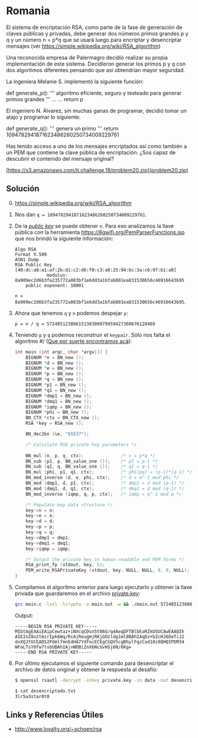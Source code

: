 # Romania

El sistema de encriptación RSA, como parte de la fase de generación de claves públicas y privadas, debe generar dos números primos grandes p y q y un número n = p*q que se usará luego para encriptar y desencriptar mensajes (ver https://simple.wikipedia.org/wiki/RSA_algorithm)

Una reconocida empresa de Palermagro decidió realizar su propia implementación de este sistema. Decidieron generar los primos p y q con dos algoritmos diferentes pensando que así obtendrían mayor seguridad.

La ingeniera Melanie S. implementó la siguiente función:

def generate_p():
    '''
    algoritmo eficiente, seguro y testeado para generar primos grandes
    '''
    ...
    ...
    return p


El ingeniero N. Álvarez, sin muchas ganas de programar, decidió tomar un atajo y programar lo siguiente:

def generate_q():
    '''
    genera un primo
    '''
    return 1094782941871623486260250734009229761

Has tenido acceso a uno de los mensajes encriptados así como también a un PEM que contiene la clave pública de encriptación. ¿Sos capaz de descubrir el contenido del mensaje original?

[https://s3.amazonaws.com/it.challenge.18/problem20.zip](problem20.zip)

## Solución

0. https://simple.wikipedia.org/wiki/RSA_algorithm

1. Nos dan `q = 1094782941871623486260250734009229761`.

2. De la [*public key*](./id_rsa.pub) se puede obtener `n`. Para eso analizamos la llave pública con la herramienta https://8gwifi.org/PemParserFunctions.jsp que nos brindó la siguiente información:

    ```
    Algo RSA
    Format X.509
    ASN1 Dump
    RSA Public Key [40:dc:a8:a1:af:2b:d1:c2:d6:f0:c3:a0:25:94:bc:3a:c6:97:b1:a8]
                modulus: 8a909ec2d6b3fa235772a083bf1e6dd3a1bfab801ea831530656c46916643b95
        public exponent: 10001
    ```

    `n = 8a909ec2d6b3fa235772a083bf1e6dd3a1bfab801ea831530656c46916643b95`.

3. Ahora que tenemos `q` y `n` podemos despejar `p`:

    `p = n / q = 57248512388615138300979959427360676128469`

4. Teniendo `p` y `q` podemos reconstruir el `keypair`. Sólo nos falta el algoritmo #/ ([Que por suerte encontramos acá](http://www.loyalty.org/~schoen/rsa/private-from-pq.c)):

    ```c
    int main (int argc, char *argv[]) {
        BIGNUM *n = BN_new ();
        BIGNUM *d = BN_new ();
        BIGNUM *e = BN_new ();
        BIGNUM *p = BN_new ();
        BIGNUM *q = BN_new ();
        BIGNUM *p1 = BN_new ();
        BIGNUM *q1 = BN_new ();
        BIGNUM *dmp1 = BN_new ();
        BIGNUM *dmq1 = BN_new ();
        BIGNUM *iqmp = BN_new ();
        BIGNUM *phi = BN_new ();
        BN_CTX *ctx = BN_CTX_new ();
        RSA *key = RSA_new ();

        BN_dec2bn (&e, "65537");

        /* Calculate RSA private key parameters */
        
        BN_mul (n, p, q, ctx);              /* n = p*q */
        BN_sub (p1, p, BN_value_one ());    /* p1 = p-1 */
        BN_sub (q1, q, BN_value_one ());    /* q1 = q-1 */
        BN_mul (phi, p1, q1, ctx);          /* phi(pq) = (p-1)*(q-1) */
        BN_mod_inverse (d, e, phi, ctx);    /* d = e^-1 mod phi */
        BN_mod (dmp1, d, p1, ctx);          /* dmp1 = d mod (p-1) */
        BN_mod (dmq1, d, q1, ctx);          /* dmq1 = d mod (q-1) */
        BN_mod_inverse (iqmp, q, p, ctx);   /* iqmp = q^-1 mod p */

        /* Populate key data structure */
        key->n = n;
        key->e = e;
        key->d = d;
        key->p = p;
        key->q = q;
        key->dmp1 = dmp1;
        key->dmq1 = dmq1;
        key->iqmp = iqmp;

        /* Output the private key in human-readable and PEM forms */
        RSA_print_fp (stdout, key, 5);
        PEM_write_RSAPrivateKey (stdout, key, NULL, NULL, 0, 0, NULL);
    }
    ```



5. Compilamos el algoritmo anterior para luego ejecutarlo y obtener la llave privada que guardaremos en el archivo [private.key](private.key):

    ```bash
    gcc main.c -lssl -lcrypto -o main.out -w && ./main.out 57248512388615138300979959427360676128469 1094782941871623486260250734009229761
    ```

    Output:

    ```
    -----BEGIN RSA PRIVATE KEY-----
    MIGtAgEAAiEAipCewtaz+iNXcqCDvx5t06G/q4AeqDFTBlbEaRZkO5UCAwEAAQIh
    AIEInZ8o2t6zrIpk6Wq/RcAjReugmjRKjGOzldg1ml8BAhIAqDz+bZcHJ6DeTiJ2
    dxXQJtUCEADS2PdmlfmnE4HA7YdfocECEgCGQV5cgBhylFqzCad18s9QHQIPDM34
    WFaLTsY0fw7txbUBAhIAjvWDBiZnXbNcUvHSj6N/6Kg=
    -----END RSA PRIVATE KEY-----
    ```

6. Por último ejecutamos el siguiente comando para desencriptar el archivo de datos original y obtener la respuesta al desafío:

    ```bash
    $ openssl rsautl -decrypt -inkey private.key -in data -out desencriptado.txt
    ```

    ```bash
    $ cat desencriptado.txt
    3lr5a3star0t0
    ```

## Links y Referencias Útiles

* http://www.loyalty.org/~schoen/rsa